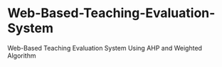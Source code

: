 # Web-Based-Teaching-Evaluation-System
Web-Based Teaching Evaluation System Using AHP and Weighted Algorithm
